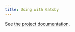 ```yaml
---
title: Using with Gatsby
---
```


See [the project documentation](https://github.com/jfrolich/reason-gatsby).
